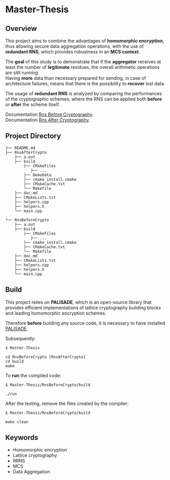# Master-Thesis

## Overview
This project aims to combine the advantages of **homomorphic encryption**, thus allowing secure data aggregation operations, with the use of **redundant RNS**, which provides robustness in an **MCS context**.<p>
The **goal** of this study is to demonstrate that if the **aggregator** receives at least the number of **legitimate** residues, the overall arithmetic operations are still running.<br>
Having **more** data than necessary prepared for sending, in case of architecture failures, means that there is the possibility to **recover** lost data.<p>


The usage of **redundant RNS** is analyzed by comparing the performances of the cryptographic schemes, where the RNS can be applied both **before** or **after** the scheme itself.<br>

Documentation [Rns Before Cryptography](https://github.com/ChiaraBn/Master-Thesis/tree/main/RnsBeforeCrypto/doc.md).<br>
Documentation [Rns After Cryptography](https://github.com/ChiaraBn/Master-Thesis/tree/main/RnsAfterCrypto/doc.md).<br>

## Project Directory

    ├── README.md
    ├── RnsAfterCrypto
        ├── a.out
        ├── build
            ├── CMakeFiles
               ├── ...
            ├── DemoData
            ├── cmake_install.cmake
            ├── CMakeCache.txt
            └── Makefile
        ├── doc.md
        ├── CMakeLists.txt
        ├── helpers.cpp
        ├── helpers.h
        └── main.cpp

    └── RnsBeforeCrypto
        ├── a.out
        ├── build
            ├── CMakeFiles
               ├── ...
            ├── cmake_install.cmake
            ├── CMakeCache.txt
            └── Makefile
        ├── doc.md
        ├── CMakeLists.txt
        ├── helpers.cpp
        ├── helpers.h
        └── main.cpp

## Build
This project relies on **PALISADE**, which is an open-source library that provides efficient implementations of lattice cryptography building blocks and leading homomorphic encryption schemes.<br>

Therefore **before** building any source code, it is necessary to have installed [PALISADE](https://gitlab.com/palisade/palisade-development/-/tree/release-v1.11.2). <p>

Subsequently:
```
$ Master-Thesis

cd RnsBeforeCrypto [RnsAfterCrypto]
cd build
make
```

To **run** the compiled code:
```
$ Master-Thesis/RnsBeforeCrypto/build

./run
```

After the testing, remove the files created by the compiler:
```
$ Master-Thesis/RnsBeforeCrypto/build

make clean
```

## Keywords
- Homomorphic encryption
- Lattice cryptography
- RRNS
- MCS
- Data Aggregation